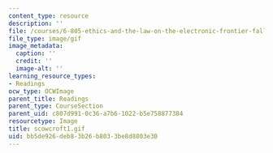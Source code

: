 ```yaml
---
content_type: resource
description: ''
file: /courses/6-805-ethics-and-the-law-on-the-electronic-frontier-fall-2005/bb5de926deb83b26b8033be8d8803e30_scowcroft1.gif
file_type: image/gif
image_metadata:
  caption: ''
  credit: ''
  image-alt: ''
learning_resource_types:
- Readings
ocw_type: OCWImage
parent_title: Readings
parent_type: CourseSection
parent_uid: c807d991-0c36-a7b6-1022-b5e758877384
resourcetype: Image
title: scowcroft1.gif
uid: bb5de926-deb8-3b26-b803-3be8d8803e30
---
```

